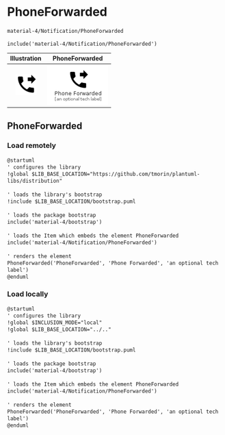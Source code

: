 # PhoneForwarded


```text
material-4/Notification/PhoneForwarded
```

```text
include('material-4/Notification/PhoneForwarded')
```



| Illustration | PhoneForwarded |
| :---: | :---: |
| ![illustration for Illustration](../../material-4/Notification/PhoneForwarded.png) | ![illustration for PhoneForwarded](../../material-4/Notification/PhoneForwarded.Local.png) |




## PhoneForwarded

### Load remotely
```plantuml
@startuml
' configures the library
!global $LIB_BASE_LOCATION="https://github.com/tmorin/plantuml-libs/distribution"

' loads the library's bootstrap
!include $LIB_BASE_LOCATION/bootstrap.puml

' loads the package bootstrap
include('material-4/bootstrap')

' loads the Item which embeds the element PhoneForwarded
include('material-4/Notification/PhoneForwarded')

' renders the element
PhoneForwarded('PhoneForwarded', 'Phone Forwarded', 'an optional tech label')
@enduml
```

### Load locally
```plantuml
@startuml
' configures the library
!global $INCLUSION_MODE="local"
!global $LIB_BASE_LOCATION="../.."

' loads the library's bootstrap
!include $LIB_BASE_LOCATION/bootstrap.puml

' loads the package bootstrap
include('material-4/bootstrap')

' loads the Item which embeds the element PhoneForwarded
include('material-4/Notification/PhoneForwarded')

' renders the element
PhoneForwarded('PhoneForwarded', 'Phone Forwarded', 'an optional tech label')
@enduml
```

